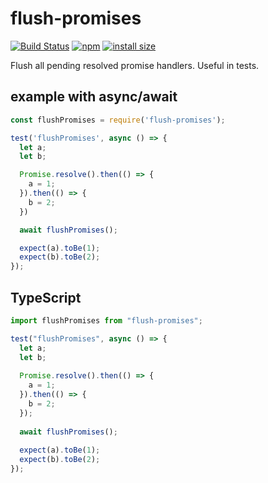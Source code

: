 # flush-promises

[![Build Status](https://travis-ci.org/kentor/flush-promises.svg)](https://travis-ci.org/kentor/flush-promises) [![npm](https://img.shields.io/npm/v/flush-promises.svg)](https://www.npmjs.com/package/flush-promises) [![install size](https://packagephobia.com/badge?p=flush-promises)](https://packagephobia.com/result?p=flush-promises)

Flush all pending resolved promise handlers. Useful in tests.

## example with async/await

```js
const flushPromises = require('flush-promises');

test('flushPromises', async () => {
  let a;
  let b;

  Promise.resolve().then(() => {
    a = 1;
  }).then(() => {
    b = 2;
  })

  await flushPromises();

  expect(a).toBe(1);
  expect(b).toBe(2);
});
```

## TypeScript

```ts
import flushPromises from "flush-promises";

test("flushPromises", async () => {
  let a;
  let b;
 
  Promise.resolve().then(() => {
    a = 1;
  }).then(() => {
    b = 2;
  });
 
  await flushPromises();
 
  expect(a).toBe(1);
  expect(b).toBe(2);
});
```
